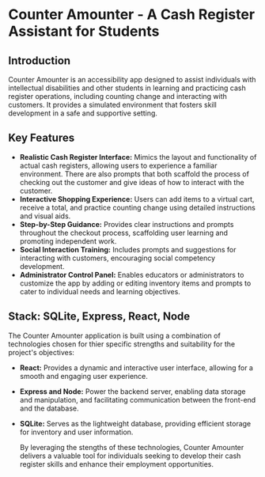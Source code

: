 # Counter Amounter - A Cash Register Assistant for Students

## Introduction

Counter Amounter is an accessibility app designed to assist individuals with intellectual disabilities and other students in learning and practicing cash register operations, including counting change and interacting with customers. It provides a simulated environment that fosters skill development in a safe and supportive setting.

## Key Features

- **Realistic Cash Register Interface:** Mimics the layout and functionality of actual cash registers, allowing users to experience a familiar environment.
  There are also prompts that both scaffold the process of checking out the customer and give ideas of how to interact with the customer.
- **Interactive Shopping Experience:** Users can add items to a virtual cart, receive a total, and practice counting change using detailed instructions and visual aids.
- **Step-by-Step Guidance:** Provides clear instructions and prompts throughout the checkout process, scaffolding user learning and promoting independent work.
- **Social Interaction Training:** Includes prompts and suggestions for interacting with customers, encouraging social competency development.
- **Administrator Control Panel:** Enables educators or administrators to customize the app by adding or editing inventory items and prompts to cater to individual needs and learning objectives.

## Stack: SQLite, Express, React, Node

The Counter Amounter application is built using a combination of technologies chosen for thier specific strengths and suitability for the project's objectives:

- **React:** Provides a dynamic and interactive user interface, allowing for a smooth and engaging user experience.
- **Express and Node:** Power the backend server, enabling data storage and manipulation, and facilitating communication between the front-end and the database.
- **SQLite:** Serves as the lightweight database, providing efficient storage for inventory and user information.

  By leveraging the stengths of these technologies, Counter Amounter delivers a valuable tool for individuals seeking to develop their cash register skills and enhance their employment opportunities.
